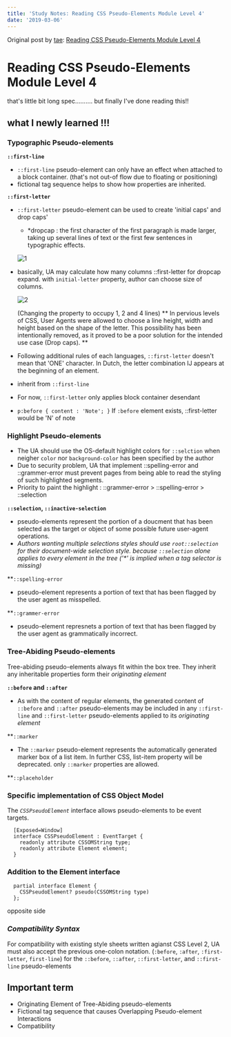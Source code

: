 ```yaml
---
title: 'Study Notes: Reading CSS Pseudo-Elements Module Level 4'
date: '2019-03-06'
---
```


Original post by [tae](https://github.com/Ta2Rim): [Reading CSS Pseudo-Elements Module Level 4](https://gist.github.com/Ta2Rim/9bf65384e2683c8e4ed940ffac7f3e70)

# Reading CSS Pseudo-Elements Module Level 4

that's little bit long spec.......... but finally I've done reading this!!

## what I newly learned !!!

### Typographic Pseudo-elements

**`::first-line`**

- `::first-line` pseudo-element can only have an effect when attached to a block container. (that's not out-of flow due to floating or positioning)
- fictional tag sequence helps to show how properties are inherited.

**`::first-letter`**

- `::first-letter` pseudo-element can be used to create 'initial caps' and drop caps'

  - \*dropcap : the first character of the first paragraph is made larger, taking up several lines of text or the first few sentences in typographic effects.

  ![1](https://user-images.githubusercontent.com/41318449/53882058-9dc8e800-4058-11e9-9d48-d9a7dd545fc4.png)

- basically, UA may calculate how many columns ::first-letter for dropcap expand. with `initial-letter` property, author can choose size of columns.

  ![2](https://css-tricks.com/wp-content/uploads/2017/01/css-almanac-initial-letter-calculate.gif)

  (Changing the property to occupy 1, 2 and 4 lines)
  ** In pervious levels of CSS, User Agents were allowed to choose a line height, width and height based on the shape of the letter. This possibility has been intentionally removed, as it proved to be a poor solution for the intended use case (Drop caps). **

- Following additional rules of each languages, `::first-letter` doesn't mean that 'ONE' character. In Dutch, the letter combination IJ appears at the beginning of an element.
- inherit from `::first-line`
- For now, `::first-letter` only applies block container desendant

- `p:before { content : 'Note'; }`
  If `:before` element exists, ::first-letter would be 'N' of note

### Highlight Pseudo-elements

- The UA should use the OS-default highlight colors for `::selction` when neigher `color` nor `background-color` has been specified by the author
- Due to security problem, UA that implement ::spelling-error and ::grammer-error must prevent pages from being able to read the styling of such highlighted segments.
- Priority to paint the highlight : ::grammer-error > ::spelling-error > ::selection

**`::selection`, `::inactive-selection`**

- pseudo-elements represent the portion of a doucment that has been selected as the target or object of some possible future user-agent operations.
- _Authors wanting multiple selections styles should use `root::selection` for their document-wide selection style. because `::selection` alone applies to every element in the tree ('\*' is implied when a tag selector is missing)_

\*\*`::spelling-error`

- pseudo-element represents a portion of text that has been flagged by the user agent as misspelled.

\*\*`::grammer-error`

- pseudo-element represnets a portion of text that has been flagged by the user agent as grammatically incorrect.

### Tree-Abiding Pseudo-elements

Tree-abiding pseudo-elements always fit within the box tree. They inherit any inheritable properties form their _originating element_

**`::before` and `::after`**

- As with the content of regular elements, the generated content of `::before` and `::after` pseudo-elements may be included in any `::first-line` and `::first-letter` pseudo-elements applied to its _originating element_

\*\*`::marker`

- The `::marker` pseudo-element represents the automatically generated marker box of a list item. In further CSS, list-item property will be deprecated. only `::marker` properties are allowed.

\*\*`::placeholder`

### Specific implementation of CSS Object Model

The _`CSSPseudoElement`_ interface allows pseudo-elements to be event targets.

```
  [Exposed=Window]
  interface CSSPseudoElement : EventTarget {
    readonly attribute CSSOMString type;
    readonly attribute Element element;
  }
```

### Addition to the Element interface

```
  partial interface Element {
    CSSPseudoElement? pseudo(CSSOMString type)
  };
```

opposite side

### _Compatibility Syntax_

For compatibility with existing style sheets written agianst CSS Level 2, UA must also accept the previous one-colon notation. (`:before`, `:after`, `:first-letter`, `first-line`) for the `::before`, `::after`, `::first-letter`, and `::first-line` pseudo-elements

## Important term

- Originating Element of Tree-Abiding pseudo-elements
- Fictional tag sequence that causes Overlapping Pseudo-element Interactions
- Compatibility
